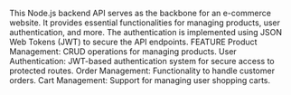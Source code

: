 This Node.js backend API serves as the backbone for an e-commerce website.
It provides essential functionalities for managing products, user authentication, and more.
The authentication is implemented using JSON Web Tokens (JWT) to secure the API endpoints.
FEATURE
Product Management: CRUD operations for managing products.
User Authentication: JWT-based authentication system for secure access to protected routes.
Order Management: Functionality to handle customer orders.
Cart Management: Support for managing user shopping carts.
